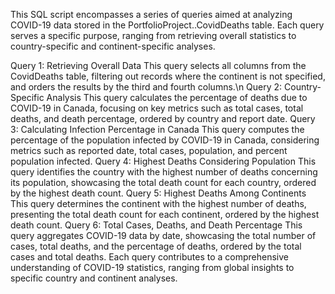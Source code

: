 This SQL script encompasses a series of queries aimed at analyzing COVID-19 data stored in the PortfolioProject..CovidDeaths table. Each query serves a specific purpose, ranging from retrieving overall statistics to country-specific and continent-specific analyses.

Query 1: Retrieving Overall Data
This query selects all columns from the CovidDeaths table, filtering out records where the continent is not specified, and orders the results by the third and fourth columns.\n
Query 2: Country-Specific Analysis
This query calculates the percentage of deaths due to COVID-19 in Canada, focusing on key metrics such as total cases, total deaths, and death percentage, ordered by country and report date.
Query 3: Calculating Infection Percentage in Canada
This query computes the percentage of the population infected by COVID-19 in Canada, considering metrics such as reported date, total cases, population, and percent population infected.
Query 4: Highest Deaths Considering Population
This query identifies the country with the highest number of deaths concerning its population, showcasing the total death count for each country, ordered by the highest death count.
Query 5: Highest Deaths Among Continents
This query determines the continent with the highest number of deaths, presenting the total death count for each continent, ordered by the highest death count.
Query 6: Total Cases, Deaths, and Death Percentage
This query aggregates COVID-19 data by date, showcasing the total number of cases, total deaths, and the percentage of deaths, ordered by the total cases and total deaths.
Each query contributes to a comprehensive understanding of COVID-19 statistics, ranging from global insights to specific country and continent analyses.
